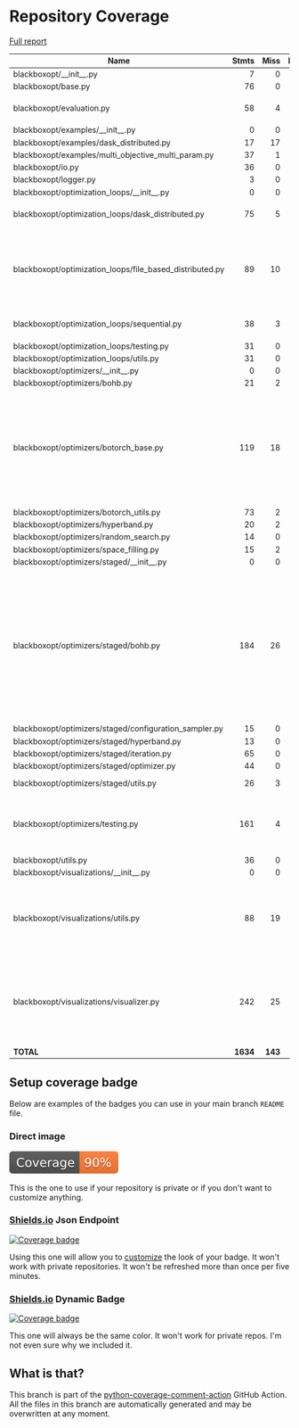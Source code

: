 # Repository Coverage

[Full report](https://htmlpreview.github.io/?https://github.com/boschresearch/blackboxopt/blob/python-coverage-comment-action-data/htmlcov/index.html)

| Name                                                        |    Stmts |     Miss |   Branch |   BrPart |   Cover |   Missing |
|------------------------------------------------------------ | -------: | -------: | -------: | -------: | ------: | --------: |
| blackboxopt/\_\_init\_\_.py                                 |        7 |        0 |        0 |        0 |    100% |           |
| blackboxopt/base.py                                         |       76 |        0 |       14 |        0 |    100% |           |
| blackboxopt/evaluation.py                                   |       58 |        4 |        8 |        2 |     91% |88, 94, 101, 104 |
| blackboxopt/examples/\_\_init\_\_.py                        |        0 |        0 |        0 |        0 |    100% |           |
| blackboxopt/examples/dask\_distributed.py                   |       17 |       17 |        2 |        0 |      0% |      6-44 |
| blackboxopt/examples/multi\_objective\_multi\_param.py      |       37 |        1 |        2 |        1 |     95% |        90 |
| blackboxopt/io.py                                           |       36 |        0 |        8 |        0 |    100% |           |
| blackboxopt/logger.py                                       |        3 |        0 |        0 |        0 |    100% |           |
| blackboxopt/optimization\_loops/\_\_init\_\_.py             |        0 |        0 |        0 |        0 |    100% |           |
| blackboxopt/optimization\_loops/dask\_distributed.py        |       75 |        5 |       16 |        0 |     95% |12-13, 96-97, 170 |
| blackboxopt/optimization\_loops/file\_based\_distributed.py |       89 |       10 |       24 |        3 |     88% |57->60, 82, 122-127, 166->169, 194-199 |
| blackboxopt/optimization\_loops/sequential.py               |       38 |        3 |        8 |        1 |     91% |68->71, 116-118 |
| blackboxopt/optimization\_loops/testing.py                  |       31 |        0 |        0 |        0 |    100% |           |
| blackboxopt/optimization\_loops/utils.py                    |       31 |        0 |        6 |        0 |    100% |           |
| blackboxopt/optimizers/\_\_init\_\_.py                      |        0 |        0 |        0 |        0 |    100% |           |
| blackboxopt/optimizers/bohb.py                              |       21 |        2 |        2 |        0 |     91% |     25-26 |
| blackboxopt/optimizers/botorch\_base.py                     |      119 |       18 |       28 |        7 |     82% |41-42, 67, 202->205, 217-241, 250, 281, 316-317, 320-325 |
| blackboxopt/optimizers/botorch\_utils.py                    |       73 |        2 |       24 |        2 |     96% |   68, 211 |
| blackboxopt/optimizers/hyperband.py                         |       20 |        2 |        0 |        0 |     90% |     26-27 |
| blackboxopt/optimizers/random\_search.py                    |       14 |        0 |        2 |        0 |    100% |           |
| blackboxopt/optimizers/space\_filling.py                    |       15 |        2 |        0 |        0 |     87% |     10-11 |
| blackboxopt/optimizers/staged/\_\_init\_\_.py               |        0 |        0 |        0 |        0 |    100% |           |
| blackboxopt/optimizers/staged/bohb.py                       |      184 |       26 |       66 |        9 |     85% |69-70, 74-80, 131-132, 183->185, 266, 314, 337-354, 363-368, 380-384, 416, 451 |
| blackboxopt/optimizers/staged/configuration\_sampler.py     |       15 |        0 |        0 |        0 |    100% |           |
| blackboxopt/optimizers/staged/hyperband.py                  |       13 |        0 |        0 |        0 |    100% |           |
| blackboxopt/optimizers/staged/iteration.py                  |       65 |        0 |       14 |        0 |    100% |           |
| blackboxopt/optimizers/staged/optimizer.py                  |       44 |        0 |       10 |        0 |    100% |           |
| blackboxopt/optimizers/staged/utils.py                      |       26 |        3 |        8 |        3 |     82% |60, 66, 76 |
| blackboxopt/optimizers/testing.py                           |      161 |        4 |       52 |        5 |     96% |41->43, 46->48, 50, 138, 191, 334 |
| blackboxopt/utils.py                                        |       36 |        0 |       10 |        0 |    100% |           |
| blackboxopt/visualizations/\_\_init\_\_.py                  |        0 |        0 |        0 |        0 |    100% |           |
| blackboxopt/visualizations/utils.py                         |       88 |       19 |       16 |        6 |     74% |53, 62-77, 138, 140, 143, 145, 205, 217 |
| blackboxopt/visualizations/visualizer.py                    |      242 |       25 |       64 |        4 |     90% |54, 252->254, 270-272, 419-422, 633-681 |
|                                                   **TOTAL** | **1634** |  **143** |  **384** |   **43** | **90%** |           |


## Setup coverage badge

Below are examples of the badges you can use in your main branch `README` file.

### Direct image

[![Coverage badge](https://raw.githubusercontent.com/boschresearch/blackboxopt/python-coverage-comment-action-data/badge.svg)](https://htmlpreview.github.io/?https://github.com/boschresearch/blackboxopt/blob/python-coverage-comment-action-data/htmlcov/index.html)

This is the one to use if your repository is private or if you don't want to customize anything.

### [Shields.io](https://shields.io) Json Endpoint

[![Coverage badge](https://img.shields.io/endpoint?url=https://raw.githubusercontent.com/boschresearch/blackboxopt/python-coverage-comment-action-data/endpoint.json)](https://htmlpreview.github.io/?https://github.com/boschresearch/blackboxopt/blob/python-coverage-comment-action-data/htmlcov/index.html)

Using this one will allow you to [customize](https://shields.io/endpoint) the look of your badge.
It won't work with private repositories. It won't be refreshed more than once per five minutes.

### [Shields.io](https://shields.io) Dynamic Badge

[![Coverage badge](https://img.shields.io/badge/dynamic/json?color=brightgreen&label=coverage&query=%24.message&url=https%3A%2F%2Fraw.githubusercontent.com%2Fboschresearch%2Fblackboxopt%2Fpython-coverage-comment-action-data%2Fendpoint.json)](https://htmlpreview.github.io/?https://github.com/boschresearch/blackboxopt/blob/python-coverage-comment-action-data/htmlcov/index.html)

This one will always be the same color. It won't work for private repos. I'm not even sure why we included it.

## What is that?

This branch is part of the
[python-coverage-comment-action](https://github.com/marketplace/actions/python-coverage-comment)
GitHub Action. All the files in this branch are automatically generated and may be
overwritten at any moment.